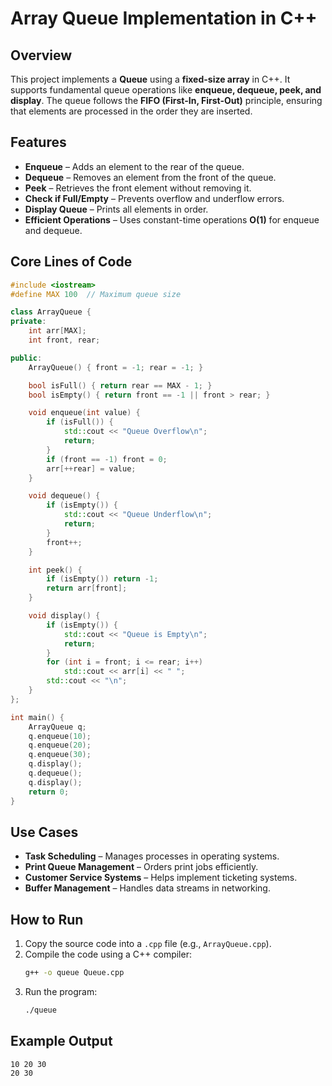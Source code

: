 # Array Queue Implementation in C++

## Overview
This project implements a **Queue** using a **fixed-size array** in C++. It supports fundamental queue operations like **enqueue, dequeue, peek, and display**. The queue follows the **FIFO (First-In, First-Out)** principle, ensuring that elements are processed in the order they are inserted.

## Features
- **Enqueue** – Adds an element to the rear of the queue.
- **Dequeue** – Removes an element from the front of the queue.
- **Peek** – Retrieves the front element without removing it.
- **Check if Full/Empty** – Prevents overflow and underflow errors.
- **Display Queue** – Prints all elements in order.
- **Efficient Operations** – Uses constant-time operations **O(1)** for enqueue and dequeue.

## Core Lines of Code
```cpp
#include <iostream>
#define MAX 100  // Maximum queue size

class ArrayQueue {
private:
    int arr[MAX];
    int front, rear;

public:
    ArrayQueue() { front = -1; rear = -1; }

    bool isFull() { return rear == MAX - 1; }
    bool isEmpty() { return front == -1 || front > rear; }

    void enqueue(int value) {
        if (isFull()) {
            std::cout << "Queue Overflow\n";
            return;
        }
        if (front == -1) front = 0;
        arr[++rear] = value;
    }

    void dequeue() {
        if (isEmpty()) {
            std::cout << "Queue Underflow\n";
            return;
        }
        front++;
    }

    int peek() {
        if (isEmpty()) return -1;
        return arr[front];
    }

    void display() {
        if (isEmpty()) {
            std::cout << "Queue is Empty\n";
            return;
        }
        for (int i = front; i <= rear; i++)
            std::cout << arr[i] << " ";
        std::cout << "\n";
    }
};

int main() {
    ArrayQueue q;
    q.enqueue(10);
    q.enqueue(20);
    q.enqueue(30);
    q.display();
    q.dequeue();
    q.display();
    return 0;
}
```

## Use Cases
- **Task Scheduling** – Manages processes in operating systems.
- **Print Queue Management** – Orders print jobs efficiently.
- **Customer Service Systems** – Helps implement ticketing systems.
- **Buffer Management** – Handles data streams in networking.

## How to Run
1. Copy the source code into a `.cpp` file (e.g., `ArrayQueue.cpp`).
2. Compile the code using a C++ compiler:
   ```sh
   g++ -o queue Queue.cpp
   ```
3. Run the program:
   ```sh
   ./queue
   ```

## Example Output
```
10 20 30  
20 30  
```



